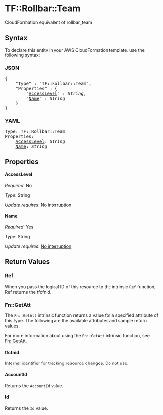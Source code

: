 # TF::Rollbar::Team

CloudFormation equivalent of rollbar_team

## Syntax

To declare this entity in your AWS CloudFormation template, use the following syntax:

### JSON

<pre>
{
    "Type" : "TF::Rollbar::Team",
    "Properties" : {
        "<a href="#accesslevel" title="AccessLevel">AccessLevel</a>" : <i>String</i>,
        "<a href="#name" title="Name">Name</a>" : <i>String</i>
    }
}
</pre>

### YAML

<pre>
Type: TF::Rollbar::Team
Properties:
    <a href="#accesslevel" title="AccessLevel">AccessLevel</a>: <i>String</i>
    <a href="#name" title="Name">Name</a>: <i>String</i>
</pre>

## Properties

#### AccessLevel

_Required_: No

_Type_: String

_Update requires_: [No interruption](https://docs.aws.amazon.com/AWSCloudFormation/latest/UserGuide/using-cfn-updating-stacks-update-behaviors.html#update-no-interrupt)

#### Name

_Required_: Yes

_Type_: String

_Update requires_: [No interruption](https://docs.aws.amazon.com/AWSCloudFormation/latest/UserGuide/using-cfn-updating-stacks-update-behaviors.html#update-no-interrupt)

## Return Values

### Ref

When you pass the logical ID of this resource to the intrinsic `Ref` function, Ref returns the tfcfnid.

### Fn::GetAtt

The `Fn::GetAtt` intrinsic function returns a value for a specified attribute of this type. The following are the available attributes and sample return values.

For more information about using the `Fn::GetAtt` intrinsic function, see [Fn::GetAtt](https://docs.aws.amazon.com/AWSCloudFormation/latest/UserGuide/intrinsic-function-reference-getatt.html).

#### tfcfnid

Internal identifier for tracking resource changes. Do not use.

#### AccountId

Returns the <code>AccountId</code> value.

#### Id

Returns the <code>Id</code> value.


